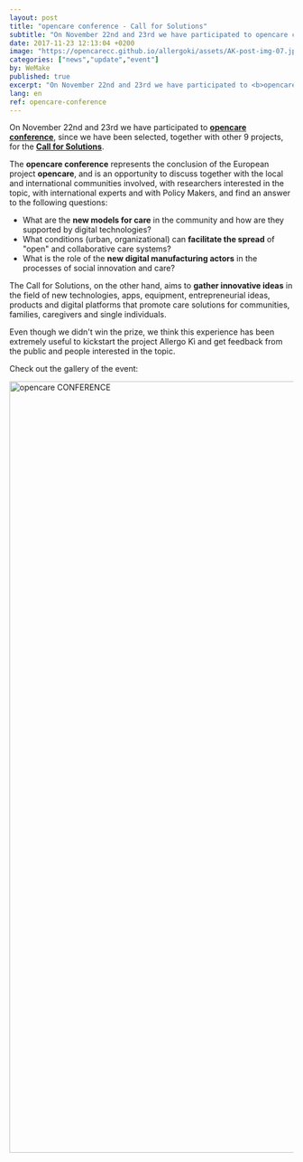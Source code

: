 ```yaml
---
layout: post
title: "opencare conference - Call for Solutions"
subtitle: "On November 22nd and 23rd we have participated to opencare conference, since we have been selected together with other 9 projects for the Call for Solutions."
date: 2017-11-23 12:13:04 +0200
image: "https://opencarecc.github.io/allergoki/assets/AK-post-img-07.jpg"
categories: ["news","update","event"]
by: WeMake
published: true
excerpt: "On November 22nd and 23rd we have participated to <b>opencare conference</b>, since we have been selected together with other 9 projects for the <b>Call for Solutions</b>."
lang: en
ref: opencare-conference
---
```


On November 22nd and 23rd we have participated to <b>[opencare conference](http://opencare.cc/conference/)</b>, since we have been selected, together with other 9 projects, for the <b>[Call for Solutions](http://wemake.cc/2017/08/31/partecipa-alla-call-for-solution-entro-il-30-settembre/)</b>.

The <b>opencare conference</b> represents the conclusion of the European project <b>opencare</b>, and is an opportunity to discuss together with the local and international communities involved, with researchers interested in the topic, with international experts and with Policy Makers, and find an answer to the following questions:
* What are the <b>new models for care</b> in the community and how are they supported by digital technologies?
* What conditions (urban, organizational) can <b>facilitate the spread</b> of "open" and collaborative care systems?
* What is the role of the <b>new digital manufacturing actors</b> in the processes of social innovation and care?

The Call for Solutions, on the other hand, aims to <b>gather innovative ideas</b> in the field of new technologies, apps, equipment, entrepreneurial ideas, products and digital platforms that promote care solutions for communities, families, caregivers and single individuals.

Even though we didn't win the prize, we think this experience has been extremely useful to kickstart the project Allergo Kì and get feedback from the public and people interested in the topic.

Check out the gallery of the event:

<a data-flickr-embed="true"  href="https://www.flickr.com/photos/wemake_cc/albums/72157690014559865" title="opencare CONFERENCE"><img src="https://farm5.staticflickr.com/4563/38614975751_f7da7c2dbc_k.jpg" width="2048" height="1365" alt="opencare CONFERENCE"></a><script async src="//embedr.flickr.com/assets/client-code.js" charset="utf-8"></script>
